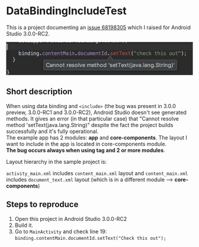 # DataBindingIncludeTest

This is a project documenting an [issue 68198305](https://issuetracker.google.com/68198305) which I raised for Android Studio 3.0.0-RC2.

![bug](art/bug.png)

## Short description

When using data binding and `<include>` (the bug was present in 3.0.0 preview, 3.0.0-RC1 and 3.0.0-RC2), Android Studio doesn't see generated methods. It gives an error (in that particular case) that "Cannot resolve method 'setText(java.lang.String)" despite the fact the project builds successfully and it's fully operational.    
The example app has 2 modules: **app** and **core-components**. The layout I want to include in the app is located in core-components module.   
**The bug occurs always when using <include> tag and 2 or more modules**. 

Layout hierarchy in the sample project is:

`activity_main.xml` includes `content_main.xml` layout and `content_main.xml` includes `document_text.xml` layout (which is in a different module --> **core-components**)

## Steps to reproduce

1. Open this project in Android Studio 3.0.0-RC2
2. Build it.
3. Go to `MainActivity` and check line 19: `binding.contentMain.documentId.setText("Check this out");`
